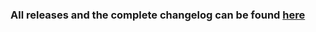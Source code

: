 ### All releases and the complete changelog can be found [here](https://github.com/rapaglaz/own-dark-001/releases)
